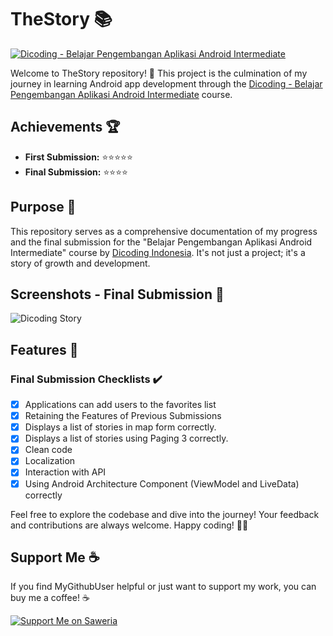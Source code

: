 # TheStory 📚

[![Dicoding - Belajar Pengembangan Aplikasi Android Intermediate](https://img.shields.io/badge/Dicoding%20-%20Android%20Intermediate-blueviolet)](https://www.dicoding.com/academies/352)

Welcome to TheStory repository! 🌟 This project is the culmination of my journey in learning Android app development through the [Dicoding - Belajar Pengembangan Aplikasi Android Intermediate](https://www.dicoding.com/academies/352) course.

## Achievements 🏆

- **First Submission:** ⭐⭐⭐⭐⭐
- **Final Submission:** ⭐⭐⭐⭐

## Purpose 🎯

This repository serves as a comprehensive documentation of my progress and the final submission for the "Belajar Pengembangan Aplikasi Android Intermediate" course by [Dicoding Indonesia](https://www.dicoding.com/). It's not just a project; it's a story of growth and development.

## Screenshots - Final Submission 📸

![Dicoding Story](https://github.com/fitriadyaa/TheStory/blob/main/the%20story.png?raw=true)

## Features 🚀

### Final Submission Checklists ✔️

- [x] Applications can add users to the favorites list
- [x] Retaining the Features of Previous Submissions
- [x] Displays a list of stories in map form correctly.
- [x] Displays a list of stories using Paging 3 correctly.
- [x] Clean code
- [x] Localization
- [x] Interaction with API
- [x] Using Android Architecture Component (ViewModel and LiveData) correctly

Feel free to explore the codebase and dive into the journey! Your feedback and contributions are always welcome. Happy coding! 🚀📱

## Support Me ☕

If you find MyGithubUser helpful or just want to support my work, you can buy me a coffee! ☕

[![Support Me on Saweria](https://img.shields.io/badge/Support%20Me%20on-Saweria-brightgreen)](https://saweria.co/fitriadyaa)
